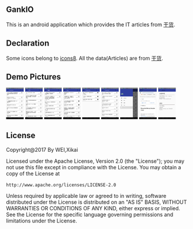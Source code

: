 ## GankIO
This is an android application which provides the IT articles from [干货](http://gank.io).

## Declaration
Some icons belong to [icons8](https://icons8.com).
All the data(Articles) are from [干货](http://gank.io).   

## Demo Pictures
<img src="./pictures/GankIO_Android_Picture.png" width="48">
<img src="./pictures/GankIO_iOS_Picture.png" width="48">
<img src="./pictures/GankIO_Web_Picture.png" width="48">
<img src="./pictures/GankIO_App_Picture.png" width="48">
<img src="./pictures/GankIO_Collection_Picture.png" width="48">
<img src="./pictures/GankIO_Search_Picture.png" width="48">
<img src="./pictures/GankIO_Navigation_Picture.png" width="48">
<img src="./pictures/GankIO_View_Picture.png" width="48">
<img src="./pictures/GankIO_About_Picture.png" width="48">

## License
Copyright@2017 By WEI,Xikai  
 
Licensed under the Apache License, Version 2.0 (the "License");
you may not use this file except in compliance with the License.
You may obtain a copy of the License at

    http://www.apache.org/licenses/LICENSE-2.0

Unless required by applicable law or agreed to in writing, software
distributed under the License is distributed on an "AS IS" BASIS,
WITHOUT WARRANTIES OR CONDITIONS OF ANY KIND, either express or implied.
See the License for the specific language governing permissions and
limitations under the License.
